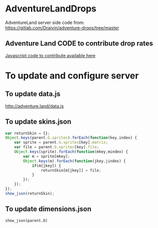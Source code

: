 # AdventureLandDrops
AdventureLand server side code from: https://gitlab.com/Draivin/adventure-drops/tree/master

## Adventure Land CODE to contribute drop rates
[Javascript code to contribute available here](script.js)

# To update and configure server

## To update data.js
http://adventure.land/data.js

## To update skins.json
```javascript
var returnSkin = {};
Object.keys(parent.G.sprites).forEach(function(key,index) {
    var sprite = parent.G.sprites[key].matrix;
    var file = parent.G.sprites[key].file;
    Object.keys(sprite).forEach(function(mkey,mindex) {
		var m = sprite[mkey];
		Object.keys(m).forEach(function(jkey,jindex) {
			if(m[jkey]) {
				returnSkin[m[jkey]] = file;
			}
		});
    });
});
show_json(returnSkin);
```

## To update dimensions.json
```
show_json(parent.D)
```

